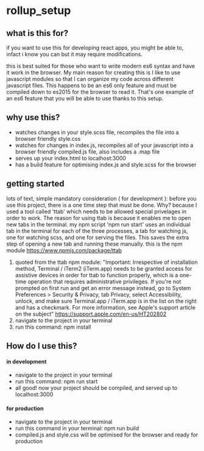# rollup_setup

## what is this for? ##

if you want to use this for developing react apps, you might be able to, infact i know you can but it may require modifications. 

this is best suited for those who want to write modern es6 syntax and have it work in the browser. My main reason for creating this
is I like to use javascript modules so that I can organize my code across different javascript files. This happens to 
be an es6 only feature and must be compiled down to es2015 for the browser to read it. That's one example of an es6 feature
that you will be able to use thanks to this setup.

## why use this? ##

* watches changes in your style.scss file, recompiles the file into a browser friendly style.css
* watches for changes in index.js, recompiles all of your javascript into a browser friendly compiled.js file, also includes a .map file
* serves up your index.html to localhost:3000
* has a build feature for optimising index.js and style.scss for the browser

## getting started ##

lots of text, simple mandatory consideration ( for development ):
before you use this project, there is a one time step that must be done. Why? because I used a tool called 'ttab' which needs to be allowed special privelages in order to work. The reason for using ttab is because it enables me to open new tabs in the terminal. my npm script 'npm run start' uses an individual tab in the terminal for each of the three processes, a tab for watching js, one for watching scss, and one for serving the files. This saves the extra step of opening a new tab and running these manually. this is the npm module https://www.npmjs.com/package/ttab

1. quoted from the ttab npm module:
"Important: Irrespective of installation method, Terminal / iTerm2 (iTerm.app) needs to be granted access for assistive devices in order for ttab to function properly, which is a one-time operation that requires administrative privileges.
If you're not prompted on first run and get an error message instead, go to System Preferences > Security & Privacy, tab Privacy, select Accessibility, unlock, and make sure Terminal.app / iTerm.app is in the list on the right and has a checkmark.
For more information, see Apple's support article on the subject" https://support.apple.com/en-us/HT202802
2. navigate to the project in your terminal
3. run this command: npm install

## How do I use this? ##

#### in development ####
* navigate to the project in your terminal
* run this command: npm run start 
* all good! now your project should be compiled, and served up to localhost:3000

#### for production ####
* navigate to the project in your terminal
* run this command in your terminal: npm run build
* compiled.js and style.css will be optimised for the browser and ready for production


